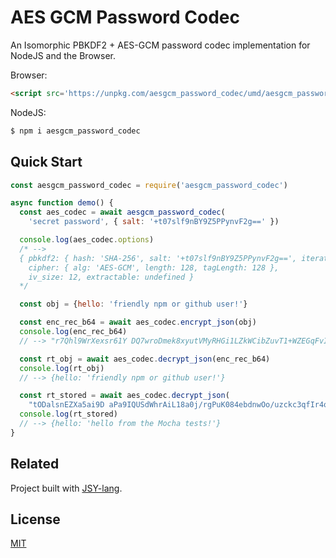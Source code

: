 # AES GCM Password Codec

An Isomorphic PBKDF2 + AES-GCM password codec implementation for NodeJS and the Browser.


Browser:
```html
<script src='https://unpkg.com/aesgcm_password_codec/umd/aesgcm_password_codec.min.js'></script>
```

NodeJS:
```bash
$ npm i aesgcm_password_codec
```

## Quick Start

```javascript
const aesgcm_password_codec = require('aesgcm_password_codec')

async function demo() {
  const aes_codec = await aesgcm_password_codec(
    'secret password', { salt: '+t07slf9nBY9Z5PPynvF2g==' })

  console.log(aes_codec.options)
  /* --> 
  { pbkdf2: { hash: 'SHA-256', salt: '+t07slf9nBY9Z5PPynvF2g==', iterations: 1000000, keylen: 16 },
    cipher: { alg: 'AES-GCM', length: 128, tagLength: 128 },
    iv_size: 12, extractable: undefined }
  */

  const obj = {hello: 'friendly npm or github user!'}

  const enc_rec_b64 = await aes_codec.encrypt_json(obj)
  console.log(enc_rec_b64)
  // --> "r7Qhl9WrXexsr61Y DQ7wroDmek8xyutVMyRHGi1LZkWCibZuvT1+WZEGqFvIZudo5uUHF5KXKRscv1HSGoVD/eOa/oE="

  const rt_obj = await aes_codec.decrypt_json(enc_rec_b64)
  console.log(rt_obj)
  // --> {hello: 'friendly npm or github user!'}

  const rt_stored = await aes_codec.decrypt_json(
    "tODalsnEZXa5ai9D aPa9IQUSdWhrAiL18a0j/rgPuK084ebdnwOo/uzckc3qfIr4qxoaAYIQNVwcAty+GCgI4L2jnQ==")
  console.log(rt_stored)
  // --> {hello: 'hello from the Mocha tests!'}
}
```

## Related

Project built with [JSY-lang](https://jsy-lang.github.io).

## License

[MIT](LICENSE)
